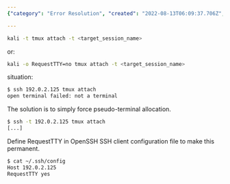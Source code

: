 ```yaml
---
{"category": "Error Resolution", "created": "2022-08-13T06:09:37.706Z", "date": "2022-08-13 06:09:37", "description": "This article discusses two different approaches to fixing the 'not a terminal' error when attaching to a tmux session. Comment A offers alternative command options specific to Kali Linux, while Comment B provides instructions on how to configure the OpenSSH SSH client for pseudo-terminal allocation.", "modified": "2022-08-18T07:41:07.898Z", "tags": ["pty", "ssh", "system manage", "terminal", "tmux"], "title": "force pty allocation when spinning up tmux over ssh"}

---
```

```bash
kali -t tmux attach -t <target_session_name>

```

or:
```bash
kali -o RequestTTY=no tmux attach -t <target_session_name>

```

situation:
```bash
$ ssh 192.0.2.125 tmux attach
open terminal failed: not a terminal

```

The solution is to simply force pseudo-terminal allocation.
```bash
$ ssh -t 192.0.2.125 tmux attach
[...]

```

Define RequestTTY in OpenSSH SSH client configuration file to make this permanent.
```bash
$ cat ~/.ssh/config
Host 192.0.2.125
RequestTTY yes

```
